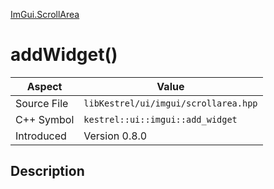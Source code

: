[ImGui.ScrollArea](index)
# addWidget()
| Aspect | Value |
| --- | --- |
| Source File | `libKestrel/ui/imgui/scrollarea.hpp` |
| C++ Symbol | `kestrel::ui::imgui::add_widget` |
| Introduced | Version 0.8.0 |
## Description

